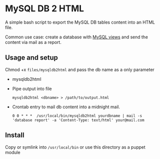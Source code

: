 MySQL DB 2 HTML
============

A simple bash script to export the MySQL DB tables content into an HTML file.

Common use case: create a database with [MySQL views](http://dev.mysql.com/doc/refman/5.5/en/create-view.html) and send the content via mail as a report.

Usage and setup
--------------
Chmod +x `files/mysqldb2html` and pass the db name as a only parameter

 * mysqldb2html <dbname>

 * Pipe output into file

    ```mysqldb2html <dbname> > /path/to/output.html```

 * Crontab entry to mail db content into a midnight mail.

    ```0 0 * * *  /usr/local/bin/mysqldb2html yourdbname | mail -s 'database report' -a 'Content-Type: text/html' your@mail.com```

Install
-------
Copy or symlink into `/usr/local/bin` or use this directory as a puppet module